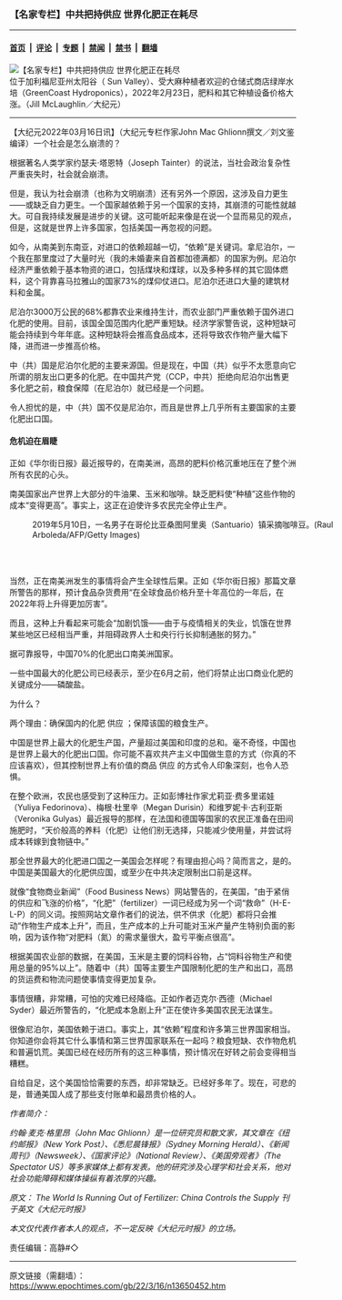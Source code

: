 ### 【名家专栏】中共把持供应 世界化肥正在耗尽

---

#### [首页](../../../..?n13650452) &nbsp;|&nbsp; [评论](../../../../../epoch-comment?n13650452) &nbsp;|&nbsp; [专题](../../../../../epoch-special?n13650452) &nbsp;|&nbsp; [禁闻](../../../../../epoch-news?n13650452) &nbsp;|&nbsp; [禁书](../../../../../books?n13650452) &nbsp;|&nbsp; [翻墙](https://github.com/gfw-breaker/nogfw/blob/master/README.md?n13650452)


<div><img alt="【名家专栏】中共把持供应 世界化肥正在耗尽" class="attachment-djy_600_400 size-djy_600_400 wp-post-image" src="https://i.epochtimes.com/assets/uploads/2022/03/id13650457-IMG_7731-1200x900-600x400.jpeg"/>
<div class="caption">
 位于加利福尼亚州太阳谷（ Sun Valley）、受大麻种植者欢迎的仓储式商店绿岸水培（GreenCoast Hydroponics），2022年2月23日，肥料和其它种植设备价格大涨。（Jill McLaughlin／大纪元）
</div></div><hr/><div class="post_content" id="artbody" itemprop="articleBody">
 <!-- article content begin -->
 <p>
  【大纪元2022年03月16日讯】（大纪元专栏作家John Mac Ghlionn撰文／刘文鉴编译）一个社会是怎么崩溃的？
 </p>
 <p>
  根据著名人类学家约瑟夫‧塔恩特（Joseph Tainter）的说法，当社会政治复杂性严重丧失时，社会就会崩溃。
 </p>
 <p>
  但是，我认为社会崩溃（也称为文明崩溃）还有另外一个原因，这涉及自力更生——或缺乏自力更生。一个国家越依赖于另一个国家的支持，其崩溃的可能性就越大。可自我持续发展是进步的关键。这可能听起来像是在说一个显而易见的观点，但是，这就是世界上许多国家，包括美国一再忽视的问题。
 </p>
 <p>
  如今，从南美到东南亚，对进口的依赖超越一切，“依赖”是关键词。拿尼泊尔，一个我在那里度过了大量时光（我的未婚妻来自首都加德满都）的国家为例。尼泊尔经济严重依赖于基本物资的进口，包括煤块和煤球，以及多种多样的其它固体燃料，这个背靠喜马拉雅山的国家73%的煤仰仗进口。尼泊尔还进口大量的建筑材料和金属。
 </p>
 <p>
  尼泊尔3000万公民的68%都靠农业来维持生计，而农业部门严重依赖于国外进口化肥的使用。目前，该国全国范围内化肥严重短缺。经济学家警告说，这种短缺可能会持续到今年年底。这种短缺将会推高食品成本，还将导致农作物产量大幅下降，进而进一步推高价格。
 </p>
 <p>
  中（共）国是尼泊尔化肥的主要来源国。但是现在，中国（共）似乎不太愿意向它所谓的朋友出口更多的化肥。在中国共产党（CCP，中共）拒绝向尼泊尔出售更多化肥之前，粮食保障（在尼泊尔）就已经是一个问题。
 </p>
 <p>
  令人担忧的是，中（共）国不仅是尼泊尔，而且是世界上几乎所有主要国家的主要化肥出口国。
 </p>
 <h4>
  危机迫在眉睫
 </h4>
 <p>
  正如《华尔街日报》最近报导的，在南美洲，高昂的肥料价格沉重地压在了整个洲所有农民的心头。
 </p>
 <p>
  南美国家出产世界上大部分的牛油果、玉米和咖啡。缺乏肥料使“种植”这些作物的成本“变得更高”。事实上，这正在迫使许多农民完全停止生产。
 </p>
 <figure aria-describedby="caption-attachment-13650473" class="wp-caption aligncenter" id="attachment_13650473" style="width: 600px">
  <ok href="https://i.epochtimes.com/assets/uploads/2022/03/id13650473-Picking-coffee-posing-with-bucket-600x379.jpg" target="_blank">
   <img alt="" class="size-large wp-image-13650473" src="https://i.epochtimes.com/assets/uploads/2022/03/id13650473-Picking-coffee-posing-with-bucket-600x379-600x379.jpg"/>
  </ok>
  <br/><figcaption class="wp-caption-text" id="caption-attachment-13650473">
   2019年5月10日，一名男子在哥伦比亚桑图阿里奥（Santuario）镇采摘咖啡豆。(Raul Arboleda/AFP/Getty Images)
  </figcaption><br/>
 </figure><br/>
 <p>
  当然，正在南美洲发生的事情将会产生全球性后果。正如《华尔街日报》那篇文章所警告的那样，预计食品杂货费用“在全球食品价格升至十年高位的一年后，在2022年将上升得更加厉害”。
 </p>
 <p>
  而且，这种上升看起来可能会“加剧饥饿——由于与疫情相关的失业，饥饿在世界某些地区已经相当严重，并阻碍政界人士和央行行长抑制通胀的努力。”
 </p>
 <p>
  据可靠报导，中国70%的化肥出口南美洲国家。
 </p>
 <p>
  一些中国最大的化肥公司已经表示，至少在6月之前，他们将禁止出口商业化肥的关键成分——磷酸盐。
 </p>
 <p>
  为什么？
 </p>
 <p>
  两个理由：确保国内的化肥
  <ok href="https://www.epochtimes.com/gb/tag/%E4%BE%9B%E5%BA%94.html">
   供应
  </ok>
  ；保障该国的粮食生产。
 </p>
 <p>
  中国是世界上最大的化肥生产国，产量超过美国和印度的总和。毫不奇怪，中国也是世界上最大的化肥出口国。你可能不喜欢共产主义中国做生意的方式（你真的不应该喜欢），但其控制世界上有价值的商品
  <ok href="https://www.epochtimes.com/gb/tag/%E4%BE%9B%E5%BA%94.html">
   供应
  </ok>
  的方式令人印象深刻，也令人恐惧。
 </p>
 <p>
  在整个欧洲，农民也感受到了这种压力。正如彭博社作家尤莉亚‧费多里诺娃（Yuliya Fedorinova）、梅根‧杜里辛（Megan Durisin）和维罗妮卡‧古利亚斯（Veronika Gulyas）最近报导的那样，在法国和德国等国家的农民正准备在田间施肥时，“天价般高的养料（化肥）让他们别无选择，只能减少使用量，并尝试将成本转嫁到食物链中。”
 </p>
 <p>
  那全世界最大的化肥进口国之一美国会怎样呢？有理由担心吗？简而言之，是的。中国是美国最大的化肥供应国，或至少在中共决定限制出口前是这样。
 </p>
 <p>
  就像“食物商业新闻”（Food Business News）网站警告的，在美国，“由于紧俏的供应和飞涨的价格”，“化肥”（fertilizer）一词已经成为另一个词“救命”（H-E-L-P）的同义词。按照网站文章作者们的说法，供不供求（化肥）都将只会推动“作物生产成本上升”，而且，生产成本的上升可能对玉米产量产生特别负面的影响，因为该作物“对肥料（氮）的需求量很大，盈亏平衡点很高”。
 </p>
 <p>
  根据美国农业部的数据，在美国，玉米是主要的饲料谷物，占“饲料谷物生产和使用总量的95%以上”。随着中（共）国等主要生产国限制化肥的生产和出口，高昂的货运费和物流问题使事情变得更加复杂。
 </p>
 <p>
  事情很糟，非常糟，可怕的灾难已经降临。正如作者迈克尔‧西德（Michael Syder）最近所警告的，“化肥成本急剧上升”正在使许多美国农民无法谋生。
 </p>
 <p>
  很像尼泊尔，美国依赖于进口。事实上，其“依赖”程度和许多第三世界国家相当。你知道你会将其它什么事情和第三世界国家联系在一起吗？粮食短缺、农作物危机和普遍饥荒。美国已经在经历所有的这三种事情，预计情况在好转之前会变得相当糟糕。
 </p>
 <p>
  自给自足，这个美国恰恰需要的东西，却非常缺乏。已经好多年了。现在，可悲的是，普通美国人成了那些支付账单和最昂贵价格的人。
 </p>
 <p>
  <em>
   作者简介：
  </em>
 </p>
 <p>
  <em>
   约翰‧麦克‧格里昂（John Mac Ghlionn）是一位研究员和散文家，其文章在《纽约邮报》（New York Post）、《悉尼晨锋报》（Sydney Morning Herald）、《新闻周刊》（Newsweek）、《国家评论》（National Review）、《美国旁观者》（The Spectator US）等多家媒体上都有发表。他的研究涉及心理学和社会关系，他对社会功能障碍和媒体操纵有着浓厚的兴趣。
  </em>
 </p>
 <p>
  <em>
   原文：
   <ok href="https://www.theepochtimes.com/the-world-is-running-out-of-fertilizer-china-controls-the-supply_4328687.html">
    The World Is Running Out of Fertilizer: China Controls the Supply
   </ok>
   刊于英文《大纪元时报》
  </em>
 </p>
 <p>
  <em>
   本文仅代表作者本人的观点，不一定反映《大纪元时报》的立场。
  </em>
 </p>
 <p>
  责任编辑：高静#◇
 </p>
 <!-- article content end -->
 <div id="below_article_ad">
 </div>
</div>


---

原文链接（需翻墙）：https://www.epochtimes.com/gb/22/3/16/n13650452.htm